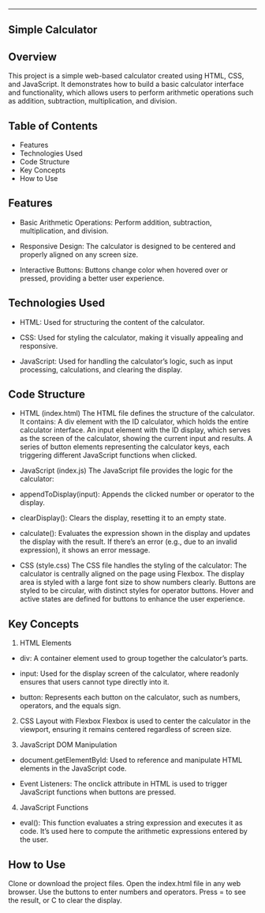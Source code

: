 -----------------
Simple Calculator
------------------

Overview
--------
This project is a simple web-based calculator created using HTML, CSS, and JavaScript. 
It demonstrates how to build a basic calculator interface and functionality, 
which allows users to perform arithmetic operations such as addition, subtraction, multiplication, and division.

Table of Contents
-----------------
* Features
* Technologies Used
* Code Structure
* Key Concepts
* How to Use


Features
---------

* Basic Arithmetic Operations: Perform addition, subtraction, multiplication, and division.

* Responsive Design: The calculator is designed to be centered and properly aligned on any screen size.

* Interactive Buttons: Buttons change color when hovered over or pressed, providing a better user experience.

Technologies Used
------------------
* HTML: Used for structuring the content of the calculator.

* CSS: Used for styling the calculator, making it visually appealing and responsive.

* JavaScript: Used for handling the calculator’s logic, such as input processing, calculations, and clearing the display.

Code Structure
---------------
* HTML (index.html)
The HTML file defines the structure of the calculator. It contains:
A div element with the ID calculator, which holds the entire calculator interface.
An input element with the ID display, which serves as the screen of the calculator, showing the current input and results.
A series of button elements representing the calculator keys, each triggering different JavaScript functions when clicked.

* JavaScript (index.js)
The JavaScript file provides the logic for the calculator:

- appendToDisplay(input): Appends the clicked number or operator to the display.

- clearDisplay(): Clears the display, resetting it to an empty state.

- calculate(): Evaluates the expression shown in the display and updates the display with the result. If there’s an error (e.g., due to an invalid expression), it shows an error message.

* CSS (style.css)
The CSS file handles the styling of the calculator:
The calculator is centrally aligned on the page using Flexbox.
The display area is styled with a large font size to show numbers clearly.
Buttons are styled to be circular, with distinct styles for operator buttons.
Hover and active states are defined for buttons to enhance the user experience.

Key Concepts
------------

1. HTML Elements

* div: A container element used to group together the calculator’s parts.

* input: Used for the display screen of the calculator, where readonly ensures that users cannot type directly into it.

* button: Represents each button on the calculator, such as numbers, operators, and the equals sign.

2. CSS Layout with Flexbox
Flexbox is used to center the calculator in the viewport, ensuring it remains centered regardless of screen size.

3. JavaScript DOM Manipulation

* document.getElementById: Used to reference and manipulate HTML elements in the JavaScript code.

* Event Listeners: The onclick attribute in HTML is used to trigger JavaScript functions when buttons are pressed.

4. JavaScript Functions
* eval(): This function evaluates a string expression and executes it as code. It’s used here to compute the arithmetic expressions entered by the user.

How to Use
----------
Clone or download the project files.
Open the index.html file in any web browser.
Use the buttons to enter numbers and operators. Press = to see the result, or C to clear the display.
